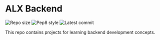 # ALX Backend

![Repo size](https://img.shields.io/github/repo-size/AnarchyNinetyNine/alx-backend)
![Pep8 style](https://img.shields.io/badge/PEP8-style%20guide-purple?style=round-square)
![Latest commit](https://img.shields.io/github/last-commit/AnarchyNinetyNine/alx-backend/main?style=round-square)

This repo contains projects for learning backend development concepts.
